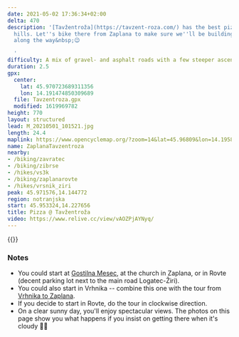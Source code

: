 ```yaml
---
date: 2021-05-02 17:36:34+02:00
delta: 470
description: '[Tavžentroža](https://tavzent-roza.com/) has the best pizzas in Rovte
  hills. Let''s bike there from Zaplana to make sure we''ll be building a proper hunger
  along the way&nbsp;😉

  '
difficulty: A mix of gravel- and asphalt roads with a few steeper ascents
duration: 2.5
gpx:
  center:
    lat: 45.970723689311356
    lon: 14.191474850309689
  file: Tavzentroza.gpx
  modified: 1619969782
height: 770
layout: structured
lead: M_20210501_101521.jpg
length: 24.4
maplink: https://www.opencyclemap.org/?zoom=14&lat=45.96809&lon=14.19585&layers=B0000
name: ZaplanaTavzentroza
nearby:
- /biking/zavratec
- /biking/zibrse
- /hikes/vs3k
- /biking/zaplanarovte
- /hikes/vrsnik_ziri
peak: 45.971576,14.144772
region: notranjska
start: 45.953324,14.227656
title: Pizza @ Tavžentroža
video: https://www.relive.cc/view/vAOZPjAYNyq/
---
```

{{<hike-details description="yes">}}

### Notes

* You could start at [Gostilna Mesec](http://www.gostilna-mesec.si/EN/), at the church in Zaplana, or in Rovte (decent parking lot next to the main road Logatec-Žiri).
* You could also start in Vrhnika -- combine this one with the tour from [Vrhnika to Zaplana](../vrhnikazaplana/).
* If you decide to start in Rovte, do the tour in clockwise direction.
* On a clear sunny day, you'll enjoy spectacular views. The photos on this page show you what happens if you insist on getting there when it's cloudy 🤷‍♂️
